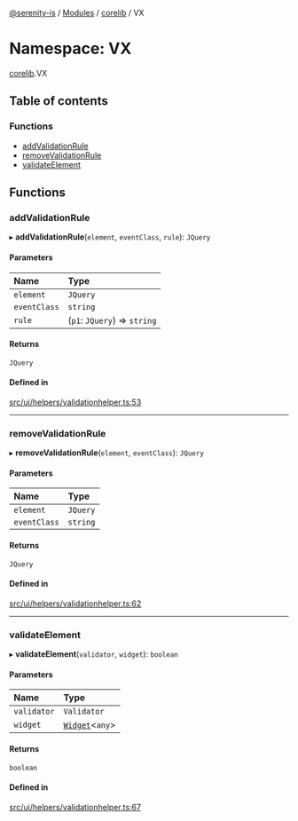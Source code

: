 [@serenity-is](../README.md) / [Modules](../modules.md) / [corelib](corelib.md) / VX

# Namespace: VX

[corelib](corelib.md).VX

## Table of contents

### Functions

- [addValidationRule](corelib.VX.md#addvalidationrule)
- [removeValidationRule](corelib.VX.md#removevalidationrule)
- [validateElement](corelib.VX.md#validateelement)

## Functions

### addValidationRule

▸ **addValidationRule**(`element`, `eventClass`, `rule`): `JQuery`

#### Parameters

| Name | Type |
| :------ | :------ |
| `element` | `JQuery` |
| `eventClass` | `string` |
| `rule` | (`p1`: `JQuery`) => `string` |

#### Returns

`JQuery`

#### Defined in

[src/ui/helpers/validationhelper.ts:53](https://github.com/serenity-is/serenity/blob/master/packages/corelib/src/ui/helpers/validationhelper.ts#line&#x3D;53)

___

### removeValidationRule

▸ **removeValidationRule**(`element`, `eventClass`): `JQuery`

#### Parameters

| Name | Type |
| :------ | :------ |
| `element` | `JQuery` |
| `eventClass` | `string` |

#### Returns

`JQuery`

#### Defined in

[src/ui/helpers/validationhelper.ts:62](https://github.com/serenity-is/serenity/blob/master/packages/corelib/src/ui/helpers/validationhelper.ts#line&#x3D;62)

___

### validateElement

▸ **validateElement**(`validator`, `widget`): `boolean`

#### Parameters

| Name | Type |
| :------ | :------ |
| `validator` | `Validator` |
| `widget` | [`Widget`](../classes/corelib.Widget.md)<`any`\> |

#### Returns

`boolean`

#### Defined in

[src/ui/helpers/validationhelper.ts:67](https://github.com/serenity-is/serenity/blob/master/packages/corelib/src/ui/helpers/validationhelper.ts#line&#x3D;67)
